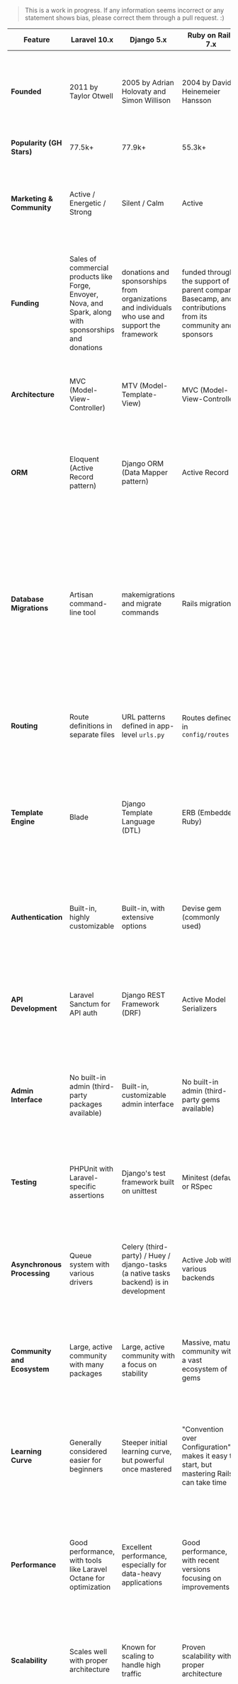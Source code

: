 



>This is a work in progress. If any information seems incorrect or any statement shows bias, please correct them through a pull request. :)



| Feature | Laravel 10.x | Django 5.x | Ruby on Rails 7.x | Comparison |
|---------|--------------|------------|-------------------|------------|
| **Founded** | 2011 by Taylor Otwell | 2005 by Adrian Holovaty and Simon Willison | 2004 by David Heinemeier Hansson | Rails is the oldest, followed by Django, then Laravel. Each has benefited from years of community contributions and refinement. |
| **Popularity (GH Stars)** | 77.5k+ | 77.9k+ | 55.3k+ | All three frameworks are widely adopted. |
| **Marketing & Community** | Active / Energetic / Strong | Silent / Calm  | Active  | The creators of Laravel and Rails leads the community while the creators of Django are silent in comparison |
| **Funding** | Sales of commercial products like Forge, Envoyer, Nova, and Spark, along with sponsorships and donations | donations and sponsorships from organizations and individuals who use and support the framework  | funded through the support of its parent company, Basecamp, and contributions from its community and sponsors  | Laravel has a solid funding mechanism, Rails also recieve active funded from 37Signals the company behind it, Django operates through donations |
| **Architecture** | MVC (Model-View-Controller) | MTV (Model-Template-View) | MVC (Model-View-Controller) | Laravel and Rails follow traditional MVC, while Django's MTV is similar but emphasizes templates. |
| **ORM** | Eloquent (Active Record pattern) | Django ORM (Data Mapper pattern) | Active Record | Eloquent and Rails' Active Record are similar, offering intuitive interfaces. Django's ORM provides more explicit query control. |
| **Database Migrations** | Artisan command-line tool | makemigrations and migrate commands | Rails migrations | Django's model-driven migrations enable automatic schema updates. Laravel and Rails offer powerful migration systems but require more manual input, while Django's approach often leads to faster development cycles. |
| **Routing** | Route definitions in separate files | URL patterns defined in app-level `urls.py` | Routes defined in `config/routes.rb` | Laravel and Rails centralize routing, while Django's approach aligns with its app-centric philosophy. |
| **Template Engine** | Blade | Django Template Language (DTL) | ERB (Embedded Ruby) | Blade and ERB allow language code within templates, offering flexibility. DTL is more restrictive but promotes better separation of concerns. |
| **Authentication** | Built-in, highly customizable | Built-in, with extensive options | Devise gem (commonly used) | All offer robust authentication. Laravel and Django provide built-in solutions, while Rails commonly uses Devise for enhanced features. |
| **API Development** | Laravel Sanctum for API auth | Django REST Framework (DRF) | Active Model Serializers | Sanctum focuses on simplicity, DRF is comprehensive, and Rails' solution is lightweight but extensible. |
| **Admin Interface** | No built-in admin (third-party packages available) | Built-in, customizable admin interface | No built-in admin (third-party gems available) | Django's admin interface is a standout feature, offering immediate productivity gains. Laravel and Rails rely on third-party solutions. |
| **Testing** | PHPUnit with Laravel-specific assertions | Django's test framework built on unittest | Minitest (default) or RSpec | All provide comprehensive testing tools. Rails' testing ecosystem is particularly rich with options like RSpec. |
| **Asynchronous Processing** | Queue system with various drivers | Celery (third-party) / Huey / django-tasks (a native tasks backend) is in development | Active Job with various backends | Laravel's queue system is well-integrated, Django doesnt really have an integrated solution, and Rails provides a unified API for background processing. |
| **Community and Ecosystem** | Large, active community with many packages | Large, active community with a focus on stability | Massive, mature community with a vast ecosystem of gems | All have strong communities. Rails has the advantage of maturity, while Laravel is known for rapid adoption of new features. |
| **Learning Curve** | Generally considered easier for beginners | Steeper initial learning curve, but powerful once mastered | "Convention over Configuration" makes it easy to start, but mastering Rails can take time | Laravel and Rails are often seen as more beginner-friendly, while Django's explicitness can be initially challenging but leads to a deeper understanding. |
| **Performance** | Good performance, with tools like Laravel Octane for optimization | Excellent performance, especially for data-heavy applications | Good performance, with recent versions focusing on improvements | All perform well when optimized. Django often edges out for database-intensive operations, but all have tools for performance enhancements. |
| **Scalability** | Scales well with proper architecture | Known for scaling to handle high traffic | Proven scalability with proper architecture | All can scale effectively. Django and Rails have more high-profile, high-traffic use cases demonstrating their scalability. |
| **Deployment Ease** | Easy deployment with Laravel Forge, Vapor, or traditional methods | Straightforward deployment to various platforms, with tools like Gunicorn and WSGI | Easy deployment with Heroku, Capistrano, or cloud platforms | Laravel offers managed services like Forge and Vapor for easy deployment. Django deployment is not as straightforward and takes sometime to figure out. Rails pioneered easy deployment with Heroku and has many established deployment patterns. |
